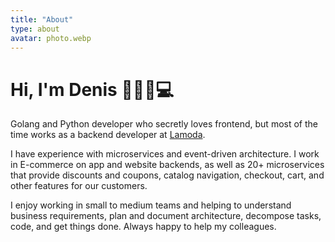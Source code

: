 ```yaml
---
title: "About"
type: about
avatar: photo.webp
---
```

# Hi, I'm Denis 💁🏻‍♂️💻

Golang and Python developer who secretly loves frontend, but most of the time works as a backend developer at [Lamoda](https://latech.ru/).

I have experience with microservices and event-driven architecture. I work in E-commerce on app and website backends, as well as 20+ microservices that provide discounts and coupons, catalog navigation, checkout, cart, and other features for our customers.

I enjoy working in small to medium teams and helping to understand business requirements, plan and document architecture, decompose tasks, code, and get things done. Always happy to help my colleagues.